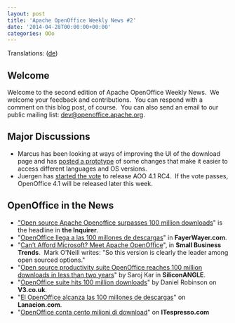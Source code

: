 ```yaml
---
layout: post
title: 'Apache OpenOffice Weekly News #2'
date: '2014-04-28T00:00:00+00:00'
categories: OOo
---
```

<p>Translations: (<a href="https://cwiki.apache.org/confluence/pages/viewpage.action?pageId=40509513">de</a>) <br /></p> 
  <h2>Welcome <br /></h2> 
  <p>Welcome to the second edition of Apache OpenOffice Weekly News.&nbsp; We welcome your feedback and contributions.&nbsp; You can respond with a
 comment on this blog post, of course.&nbsp; You can also send an email to 
our public mailing list: <a href="mailto:dev@openoffice.apache.org">dev@openoffice.apache.org</a>.&nbsp; <br /></p> 
  <h2>Major Discussions</h2> 
  <ul> 
    <li>Marcus has been looking at ways of improving the UI of the download page and has <a href="http://markmail.org/message/a5qmabioq4txrw7t">posted a prototype</a>﻿ of some changes that make it easier to access different languages and OS versions.</li> 
    <li>Juergen has <a href="http://markmail.org/message/tetdg7jnpkdzmm5b">started the vote</a>﻿ to release AOO 4.1 RC4.&nbsp; If the vote passes, OpenOffice 4.1 will be released later this week.</li> 
  </ul> 
  <h2> OpenOffice in the News</h2> 
  <ul> 
    <li><a href="http://www.theinquirer.net/inquirer/news/2340853/open-source-apache-openoffice-surpasses-100-million-downloads">&quot;Open source Apache Openoffice surpasses 100 million downloads</a>&quot; is the headline in <b>the Inquirer</b>.</li> 
    <li>&quot;<a href="http://www.fayerwayer.com/2014/04/fundacion-apache-anuncia-que-alcanzaron-los-100-millones-de-descargas-de-openoffice/">OpenOffice llega a las 100 millones de descargas</a>&quot; in <b>FayerWayer.com</b>.</li> 
    <li>&quot;<a href="http://smallbiztrends.com/2014/04/apache-openoffice-microsoft-alternative.html">Can’t Afford Microsoft? Meet Apache OpenOffice</a>&quot;, in <b>Small Business Trends</b>.&nbsp; Mark O'Neill writes: &quot;So this version is clearly the leader among open sourced options.&quot;</li> 
    <li>&quot;<a href="http://siliconangle.com/blog/2014/04/22/open-source-productivity-suite-openoffice-reaches-100-million-downloads-in-less-than-two-years/">Open source productivity suite OpenOffice reaches 100 million downloads in less than two years</a>&quot; by Saroj Kar in <b>SiliconANGLE</b>.</li> 
    <li>&quot;<a href="http://www.v3.co.uk/v3-uk/news/2340877/openoffice-suite-hits-100-million-downloads">OpenOffice suite hits 100 million downloads</a>&quot; by Daniel Robinson on<b> V3.co.uk</b>.</li> 
    <li>&quot;<a href="http://www.lanacion.com.ar/1684178-el-openoffice-alcanza-las-100-millones-de-descargas">El OpenOffice alcanza las 100 millones de descargas</a>&quot; on <b>Lanacion.com</b>.</li> 
    <li>&quot;<a href="http://www.itespresso.it/openoffice-conta-cento-milioni-download-95459.html">OpenOffice conta cento milioni di download</a>&quot; on <b>ITespresso.com</b></li> 
  </ul>
